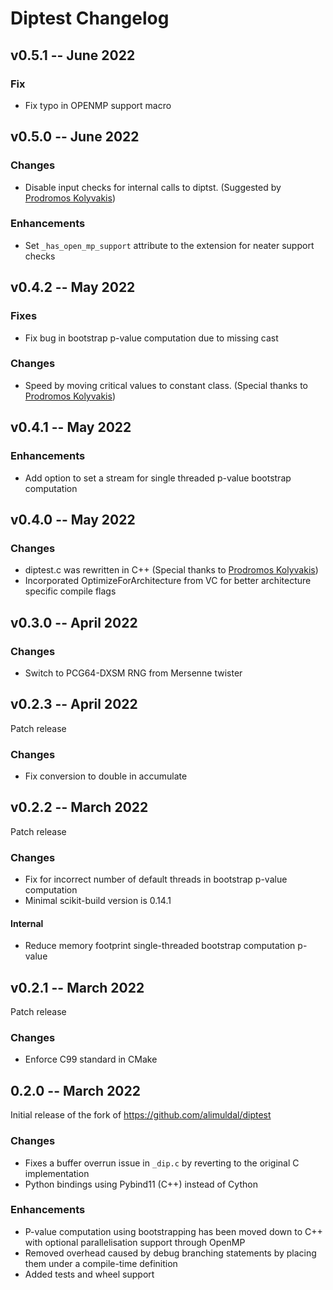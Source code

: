 # Diptest Changelog

## v0.5.1 -- June 2022

### Fix

* Fix typo in OPENMP support macro

## v0.5.0 -- June 2022

### Changes

* Disable input checks for internal calls to diptst. (Suggested by [Prodromos Kolyvakis](https://github.com/prokolyvakis))

### Enhancements

* Set `_has_open_mp_support` attribute to the extension for neater support checks

## v0.4.2 -- May 2022

### Fixes

* Fix bug in bootstrap p-value computation due to missing cast

### Changes

* Speed by moving critical values to constant class. (Special thanks to [Prodromos Kolyvakis](https://github.com/prokolyvakis))

## v0.4.1 -- May 2022

### Enhancements

* Add option to set a stream for single threaded p-value bootstrap computation

## v0.4.0 -- May 2022

### Changes 

* diptest.c was rewritten in C++ (Special thanks to [Prodromos Kolyvakis](https://github.com/prokolyvakis))
* Incorporated OptimizeForArchitecture from VC for better architecture specific
  compile flags

## v0.3.0 -- April 2022

### Changes

* Switch to PCG64-DXSM RNG from Mersenne twister

## v0.2.3 -- April 2022

Patch release

### Changes

* Fix conversion to double in accumulate

## v0.2.2 -- March 2022

Patch release

### Changes

* Fix for incorrect number of default threads in bootstrap p-value computation
* Minimal scikit-build version is 0.14.1

#### Internal

* Reduce memory footprint single-threaded bootstrap computation p-value

## v0.2.1 -- March 2022

Patch release

### Changes

* Enforce C99 standard in CMake

## 0.2.0 -- March 2022

Initial release of the fork of https://github.com/alimuldal/diptest

### Changes

* Fixes a buffer overrun issue in `_dip.c` by reverting to the original C implementation
* Python bindings using Pybind11 (C++) instead of Cython

### Enhancements

* P-value computation using bootstrapping has been moved down to C++ with optional parallelisation support through OpenMP
* Removed overhead caused by debug branching statements by placing them under a compile-time definition
* Added tests and wheel support
